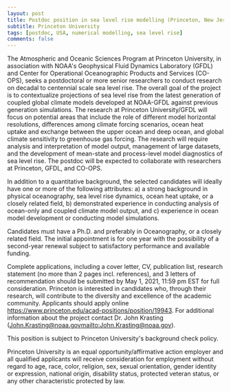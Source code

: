 ```yaml
---
layout: post
title: Postdoc position in sea level rise modelling (Princeton, New Jersey)
subtitle: Princeton University
tags: [postdoc, USA, numerical modelling, sea level rise]
comments: false
---
```


The Atmospheric and Oceanic Sciences Program at Princeton University, in association with NOAA's Geophysical Fluid Dynamics Laboratory (GFDL) and Center for Operational Oceanographic Products and Services (CO-OPS), seeks a postdoctoral or more senior researchers to conduct research on decadal to centennial scale sea level rise. The overall goal of the project is to contextualize projections of sea level rise from the latest generation of coupled global climate models developed at NOAA-GFDL against previous generation simulations. The research at Princeton University/GFDL will focus on potential areas that include the role of different model horizontal resolutions, differences among climate forcing scenarios, ocean heat uptake and exchange between the upper ocean and deep ocean, and global climate sensitivity to greenhouse gas forcing. The research will require analysis and interpretation of model output, management of large datasets, and the development of mean-state and process-level model diagnostics of sea level rise.  The postdoc will be expected to collaborate with researchers at Princeton, GFDL, and CO-OPS.
 
In addition to a quantitative background, the selected candidates will ideally have one or more of the following attributes: a) a strong background in physical oceanography, sea level rise dynamics, ocean heat uptake, or a closely related field, b) demonstrated experience in conducting analysis of ocean-only and coupled climate model output, and c) experience in ocean model development or conducting model simulations.

Candidates must have a Ph.D. and preferably in Oceanography, or a closely related field. The initial appointment is for one year with the possibility of a second-year renewal subject to satisfactory performance and available funding.

Complete applications, including a cover letter, CV, publication list, research statement (no more than 2 pages incl. references), and 3 letters of recommendation should be submitted by May 1, 2021, 11:59 pm EST for full consideration.   Princeton is interested in candidates who, through their research, will contribute to the diversity and excellence of the academic community. Applicants should apply online https://www.princeton.edu/acad-positions/position/19943. For additional information about the project contact Dr. John Krasting (John.Krasting@noaa.gov<mailto:John.Krasting@noaa.gov>).

This position is subject to Princeton University's background check policy.

Princeton University is an equal opportunity/affirmative action employer and all qualified applicants will receive consideration for employment without regard to age, race, color, religion, sex, sexual orientation, gender identity or expression, national origin, disability status, protected veteran status, or any other characteristic protected by law.
